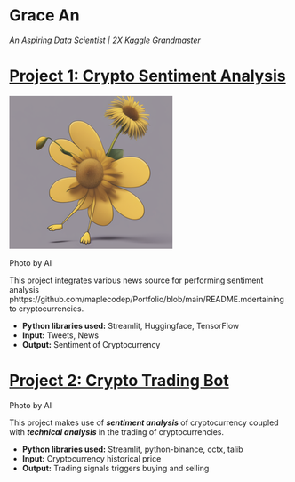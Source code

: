 # Grace An
*An Aspiring Data Scientist | 2X Kaggle Grandmaster*

# [Project 1: Crypto Sentiment Analysis](http://youtube.com/dataprofessor)
![alt text](https://github.com/maplecodep/Portfolio/blob/main/aiimg20240105.png)

Photo by AI

This project integrates various news source for performing sentiment analysis phttps://github.com/maplecodep/Portfolio/blob/main/README.mdertaining to cryptocurrencies.
* **Python libraries used:** Streamlit, Huggingface, TensorFlow
* **Input:** Tweets, News
* **Output:** Sentiment of Cryptocurrency

# [Project 2: Crypto Trading Bot](http://youtube.com/dataprofessor)

Photo by AI

This project makes use of ***sentiment analysis*** of cryptocurrency coupled with ***technical analysis*** in the trading of cryptocurrencies.
* **Python libraries used:** Streamlit, python-binance, cctx, talib
* **Input:** Cryptocurrency historical price
* **Output:** Trading signals triggers buying and selling
